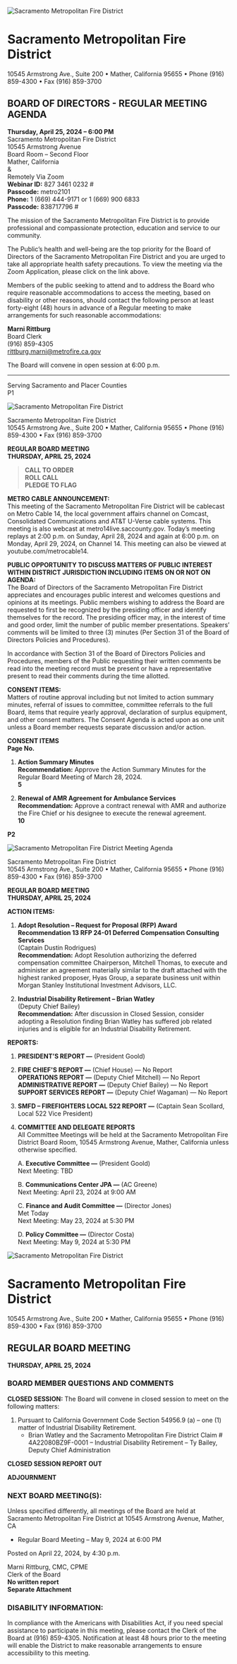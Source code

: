 <!-- Page 1 -->
![Sacramento Metropolitan Fire District](https://us06web.zoom.us/j/82734610232?pwd=SFlLQ1Znd2R5RmlhdXZVQn4d1VWz09)

# Sacramento Metropolitan Fire District
10545 Armstrong Ave., Suite 200 • Mather, California 95655 • Phone (916) 859-4300 • Fax (916) 859-3700

## BOARD OF DIRECTORS - REGULAR MEETING AGENDA

**Thursday, April 25, 2024 – 6:00 PM**  
Sacramento Metropolitan Fire District  
10545 Armstrong Avenue  
Board Room – Second Floor  
Mather, California  
&  
Remotely Via Zoom  
**Webinar ID:** 827 3461 0232 #  
**Passcode:** metro2101  
**Phone:** 1 (669) 444-9171 or 1 (669) 900 6833  
**Passcode:** 838717796 #

The mission of the Sacramento Metropolitan Fire District is to provide professional and compassionate protection, education and service to our community.

The Public’s health and well-being are the top priority for the Board of Directors of the Sacramento Metropolitan Fire District and you are urged to take all appropriate health safety precautions. To view the meeting via the Zoom Application, please click on the link above.

Members of the public seeking to attend and to address the Board who require reasonable accommodations to access the meeting, based on disability or other reasons, should contact the following person at least forty-eight (48) hours in advance of a Regular meeting to make arrangements for such reasonable accommodations:

**Marni Rittburg**  
Board Clerk  
(916) 859-4305  
rittburg.marni@metrofire.ca.gov

The Board will convene in open session at 6:00 p.m.

---

Serving Sacramento and Placer Counties  
P1
<!-- Page 2 -->
![Sacramento Metropolitan Fire District](https://www.sacmetrofiredistrict.org)

Sacramento Metropolitan Fire District  
10545 Armstrong Ave., Suite 200 • Mather, California 95655 • Phone (916) 859-4300 • Fax (916) 859-3700  

**REGULAR BOARD MEETING**  
**THURSDAY, APRIL 25, 2024**  

> **CALL TO ORDER**  
> **ROLL CALL**  
> **PLEDGE TO FLAG**  

**METRO CABLE ANNOUNCEMENT:**  
This meeting of the Sacramento Metropolitan Fire District will be cablecast on Metro Cable 14, the local government affairs channel on Comcast, Consolidated Communications and AT&T U-Verse cable systems. This meeting is also webcast at metro14live.saccounty.gov. Today’s meeting replays at 2:00 p.m. on Sunday, April 28, 2024 and again at 6:00 p.m. on Monday, April 29, 2024, on Channel 14. This meeting can also be viewed at youtube.com/metrocable14.  

**PUBLIC OPPORTUNITY TO DISCUSS MATTERS OF PUBLIC INTEREST WITHIN DISTRICT JURISDICTION INCLUDING ITEMS ON OR NOT ON AGENDA:**  
The Board of Directors of the Sacramento Metropolitan Fire District appreciates and encourages public interest and welcomes questions and opinions at its meetings. Public members wishing to address the Board are requested to first be recognized by the presiding officer and identify themselves for the record. The presiding officer may, in the interest of time and good order, limit the number of public member presentations. Speakers’ comments will be limited to three (3) minutes (Per Section 31 of the Board of Directors Policies and Procedures).  

In accordance with Section 31 of the Board of Directors Policies and Procedures, members of the Public requesting their written comments be read into the meeting record must be present or have a representative present to read their comments during the time allotted.  

**CONSENT ITEMS:**  
Matters of routine approval including but not limited to action summary minutes, referral of issues to committee, committee referrals to the full Board, items that require yearly approval, declaration of surplus equipment, and other consent matters. The Consent Agenda is acted upon as one unit unless a Board member requests separate discussion and/or action.  

**CONSENT ITEMS**  
**Page No.**  

1. **Action Summary Minutes**  
   **Recommendation:** Approve the Action Summary Minutes for the Regular Board Meeting of March 28, 2024.  
   **5**  

2. **Renewal of AMR Agreement for Ambulance Services**  
   **Recommendation:** Approve a contract renewal with AMR and authorize the Fire Chief or his designee to execute the renewal agreement.  
   **10**  

**P2**  
<!-- Page 3 -->
![Sacramento Metropolitan Fire District Meeting Agenda](https://example.com/image.png)

Sacramento Metropolitan Fire District  
10545 Armstrong Ave., Suite 200 • Mather, California 95655 • Phone (916) 859-4300 • Fax (916) 859-3700  

**REGULAR BOARD MEETING**  
**THURSDAY, APRIL 25, 2024**  

**ACTION ITEMS:**

1. **Adopt Resolution – Request for Proposal (RFP) Award Recommendation 13 RFP 24-01 Deferred Compensation Consulting Services**  
   (Captain Dustin Rodrigues)  
   **Recommendation:** Adopt Resolution authorizing the deferred compensation committee Chairperson, Mitchell Thomas, to execute and administer an agreement materially similar to the draft attached with the highest ranked proposer, Hyas Group, a separate business unit within Morgan Stanley Institutional Investment Advisors, LLC.

2. **Industrial Disability Retirement – Brian Watley**  
   (Deputy Chief Bailey)  
   **Recommendation:** After discussion in Closed Session, consider adopting a Resolution finding Brian Watley has suffered job related injuries and is eligible for an Industrial Disability Retirement.

**REPORTS:**

1. **PRESIDENT’S REPORT —** (President Goold)

2. **FIRE CHIEF'S REPORT —** (Chief House) — No Report  
   **OPERATIONS REPORT —** (Deputy Chief Mitchell) — No Report  
   **ADMINISTRATIVE REPORT —** (Deputy Chief Bailey) — No Report  
   **SUPPORT SERVICES REPORT —** (Deputy Chief Wagaman) — No Report

3. **SMFD – FIREFIGHTERS LOCAL 522 REPORT —** (Captain Sean Scollard, Local 522 Vice President)

4. **COMMITTEE AND DELEGATE REPORTS**  
   All Committee Meetings will be held at the Sacramento Metropolitan Fire District Board Room, 10545 Armstrong Avenue, Mather, California unless otherwise specified.  
   
   A. **Executive Committee —** (President Goold)  
   Next Meeting: TBD  

   B. **Communications Center JPA —** (AC Greene)  
   Next Meeting: April 23, 2024 at 9:00 AM  

   C. **Finance and Audit Committee —** (Director Jones)  
   Met Today  
   Next Meeting: May 23, 2024 at 5:30 PM  

   D. **Policy Committee —** (Director Costa)  
   Next Meeting: May 9, 2024 at 5:30 PM  
<!-- Page 4 -->
![Sacramento Metropolitan Fire District](https://www.sacmetrofiredistrict.org)

# Sacramento Metropolitan Fire District
10545 Armstrong Ave., Suite 200 • Mather, California 95655 • Phone (916) 859-4300 • Fax (916) 859-3700

## REGULAR BOARD MEETING
**THURSDAY, APRIL 25, 2024**

### BOARD MEMBER QUESTIONS AND COMMENTS

**CLOSED SESSION:**
The Board will convene in closed session to meet on the following matters:

1. Pursuant to California Government Code Section 54956.9 (a) – one (1) matter of Industrial Disability Retirement.
   - Brian Watley and the Sacramento Metropolitan Fire District Claim # 4A22080BZ9F-0001 – Industrial Disability Retirement – Ty Bailey, Deputy Chief Administration

**CLOSED SESSION REPORT OUT**

**ADJOURNMENT**

### NEXT BOARD MEETING(S):
Unless specified differently, all meetings of the Board are held at Sacramento Metropolitan Fire District at 10545 Armstrong Avenue, Mather, CA
- Regular Board Meeting – May 9, 2024 at 6:00 PM

Posted on April 22, 2024, by 4:30 p.m.

Marni Rittburg, CMC, CPME  
Clerk of the Board  
**No written report**  
**Separate Attachment**

### DISABILITY INFORMATION:
In compliance with the Americans with Disabilities Act, if you need special assistance to participate in this meeting, please contact the Clerk of the Board at (916) 859-4305. Notification at least 48 hours prior to the meeting will enable the District to make reasonable arrangements to ensure accessibility to this meeting.
